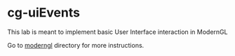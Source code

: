 # cg-uiEvents

This lab is meant to implement basic User Interface interaction in ModernGL

Go to [moderngl](./moderngl/) directory for more instructions.